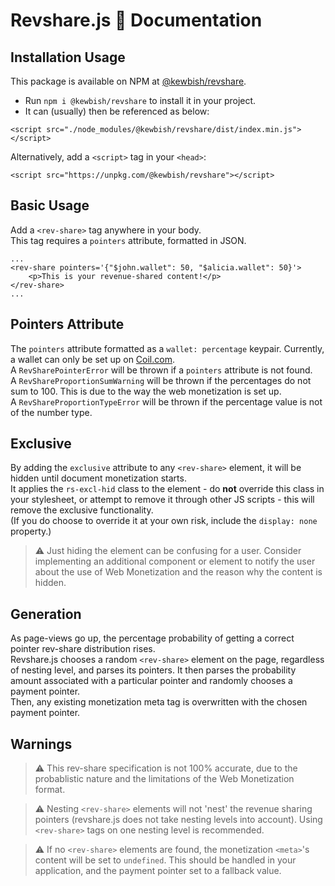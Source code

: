 # Revshare.js 💸 Documentation

## Installation Usage
This package is available on NPM at [@kewbish/revshare](https://www.npmjs.com/package/@kewbish/revshare).  
- Run `npm i @kewbish/revshare` to install it in your project.  
- It can (usually) then be referenced as below:
```
<script src="./node_modules/@kewbish/revshare/dist/index.min.js"></script>
```

Alternatively, add a `<script>` tag in your `<head>`:  
```
<script src="https://unpkg.com/@kewbish/revshare"></script>
```

## Basic Usage
Add a `<rev-share>` tag anywhere in your body.  
This tag requires a `pointers` attribute, formatted in JSON.  
```
...
<rev-share pointers='{"$john.wallet": 50, "$alicia.wallet": 50}'>
    <p>This is your revenue-shared content!</p>
</rev-share>
...
```

## Pointers Attribute
The `pointers` attribute formatted as a `wallet: percentage` keypair. Currently, a wallet can only be set up on [Coil.com](http://coil.com).  
A `RevSharePointerError` will be thrown if a `pointers` attribute is not found.  
A `RevShareProportionSumWarning` will be thrown if the percentages do not sum to 100. This is due to the way the web monetization is set up.  
A `RevShareProportionTypeError` will be thrown if the percentage value is not of the number type.  

## Exclusive <rev-share>
By adding the `exclusive` attribute to any `<rev-share>` element, it will be hidden until document monetization starts.  
It applies the `rs-excl-hid` class to the element - do **not** override this class in your stylesheet, or attempt to remove it through other JS scripts - this will remove the exclusive functionality.  
(If you do choose to override it at your own risk, include the `display: none` property.)  

> :warning: Just hiding the element can be confusing for a user. Consider implementing an additional component or element to notify the user about the use of Web Monetization and the reason why the content is hidden.  

## <meta> Generation
As page-views go up, the percentage probability of getting a correct pointer rev-share distribution rises.  
Revshare.js chooses a random `<rev-share>` element on the page, regardless of nesting level, and parses its pointers. It then parses the probability amount associated with a particular pointer and randomly chooses a payment pointer.  
Then, any existing monetization meta tag is overwritten with the chosen payment pointer.  

## Warnings
> :warning: This rev-share specification is not 100% accurate, due to the probablistic nature and the limitations of the Web Monetization format.  

> :warning: Nesting `<rev-share>` elements will not 'nest' the revenue sharing pointers (revshare.js does not take nesting levels into account). Using `<rev-share>` tags on one nesting level is recommended.   

> :warning: If no `<rev-share>` elements are found, the monetization `<meta>`'s content will be set to `undefined`. This should be handled in your application, and the payment pointer set to a fallback value.  